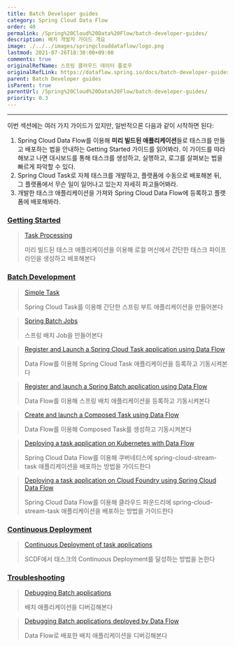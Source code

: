```yaml
---
title: Batch Developer guides
category: Spring Cloud Data Flow
order: 40
permalink: /Spring%20Cloud%20Data%20Flow/batch-developer-guides/
description: 배치 개발자 가이드 개요
image: ./../../images/springclouddataflow/logo.png
lastmod: 2021-07-26T18:30:00+09:00
comments: true
originalRefName: 스프링 클라우드 데이터 플로우
originalRefLink: https://dataflow.spring.io/docs/batch-developer-guides/
parent: Batch Developer guides
isParent: true
parentUrl: /Spring%20Cloud%20Data%20Flow/batch-developer-guides/
priority: 0.3
---
```


---

이번 섹션에는 여러 가지 가이드가 있지만, 일반적으론 다음과 같이 시작하면 된다:

1. Spring Cloud Data Flow를 이용해 **미리 빌드된 애플리케이션**들로 태스크를 만들고 배포하는 법을 안내하는 Getting Started 가이드를 읽어봐라. 이 가이드를 따라해보고 나면 대시보드를 통해 태스크를 생성하고, 실행하고, 로그를 살펴보는 법을 빠르게 파악할 수 있다.
2. Spring Cloud Task로 자체 태스크를 개발하고, 플랫폼에 수동으로 배포해본 뒤, 그 플랫폼에서 무슨 일이 일어나고 있는지 자세히 파고들어봐라.
4. 개발한 태스크 애플리케이션을 가져와 Spring Cloud Data Flow에 등록하고 플랫폼에 배포해봐라.

### [Getting Started](../batch-developer-guides.getting-started)

> [Task Processing](../batch-developer-guides.getting-started.task-processing)
>
> 미리 빌드된 태스크 애플리케이션을 이용해 로컬 머신에서 간단한 태스크 파이프라인을 생성하고 배포해본다

### [Batch Development](../batch-developer-guides.batch-development)

> [Simple Task](../batch-developer-guides.batch-development.simple-task)
>
> Spring Cloud Task를 이용해 간단한 스프링 부트 애플리케이션을 만들어본다

> [Spring Batch Jobs](../batch-developer-guides.batch-development.spring-batch-jobs)
>
> 스프링 배치 Job을 만들어본다

> [Register and Launch a Spring Cloud Task application using Data Flow](../batch-developer-guides.batch-development.data-flow-simple-task)
>
> Data Flow를 이용해 Spring Cloud Task 애플리케이션을 등록하고 기동시켜본다

> [Register and launch a Spring Batch application using Data Flow](../batch-developer-guides.batch-development.data-flow-spring-spring)
>
> Data Flow를 이용해 스프링 배치 애플리케이션을 등록하고 기동시켜본다

> [Create and launch a Composed Task using Data Flow](../batch-developer-guides.batch-development.data-flow-composed-task)
>
> Data Flow를 이용해 Composed Task를 생성하고 기동시켜본다

> [Deploying a task application on Kubernetes with Data Flow](../batch-developer-guides.batch-development.data-flow-simple-task-kubernetes)
>
> Spring Cloud Data Flow를 이용해 쿠버네티스에 spring-cloud-stream-task 애플리케이션을 배포하는 방법을 가이드한다

> [Deploying a task application on Cloud Foundry using Spring Cloud Data Flow](../batch-developer-guides.batch-development.data-flow-simple-task-cloudfoundry)
>
> Spring Cloud Data Flow를 이용해 클라우드 파운드리에 spring-cloud-stream-task 애플리케이션을 배포하는 방법을 가이드한다

### [Continuous Deployment](../batch-developer-guides.continuous-deployment)

> [Continuous Deployment of task applications](../batch-developer-guides.continuous-deployment.task-applications)
>
> SCDF에서 태스크의 Continuous Deployment를 달성하는 방법을 논한다

### [Troubleshooting](../batch-developer-guides.troubleshooting)

> [Debugging Batch applications](../batch-developer-guides.troubleshooting.task-apps)
>
> 배치 애플리케이션을 디버깅해본다

> [Debugging Batch applications deployed by Data Flow](../batch-developer-guides.troubleshooting.scdf-tasks)
>
> Data Flow로 배포한 배치 애플리케이션을 디버깅해본다
